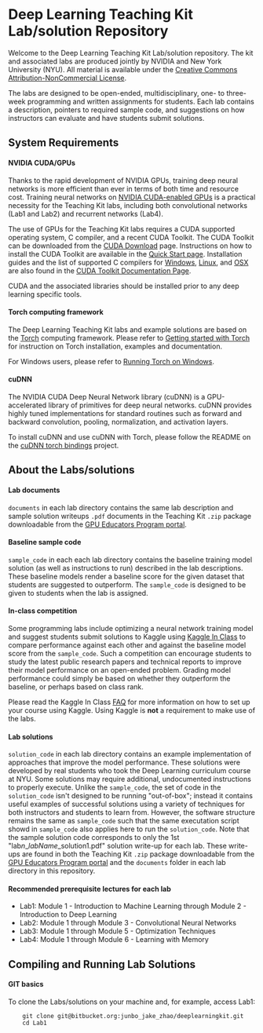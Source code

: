 # Deep Learning Teaching Kit Lab/solution Repository

Welcome to the Deep Learning Teaching Kit Lab/solution repository. The kit and associated labs are produced jointly by NVIDIA and New York University (NYU).  All material is available under the [Creative Commons Attribution-NonCommercial License](http://creativecommons.org/licenses/by-nc/4.0/).

The labs are designed to be open-ended, multidisciplinary, one- to three-week programming and written assignments for students. Each lab contains a description, pointers to required sample code, and suggestions on how instructors can evaluate and have students submit solutions. 

## System Requirements

#### NVIDIA CUDA/GPUs

Thanks to the rapid development of NVIDIA GPUs, training deep neural networks is more efficient than ever in terms of both time and resource cost. Training neural networks on [NVIDIA CUDA-enabled GPUs](https://developer.nvidia.com/cuda-gpus) is a practical necessity for the Teaching Kit labs, including both convolutional networks (Lab1 and Lab2) and recurrent networks (Lab4).

The use of GPUs for the Teaching Kit labs requires a CUDA supported operating system, C compiler, and a recent CUDA Toolkit. The CUDA Toolkit can be downloaded
from the [CUDA Download](https://developer.nvidia.com/cuda-downloads) page. Instructions on how to install the CUDA Toolkit are available in the
[Quick Start page](http://docs.nvidia.com/cuda/cuda-quick-start-guide/index.html). Installation guides and the list of supported C compilers for [Windows](http://docs.nvidia.com/cuda/cuda-installation-guide-microsoft-windows/index.html), [Linux](http://docs.nvidia.com/cuda/cuda-installation-guide-linux/index.html), and
[OSX](http://docs.nvidia.com/cuda/cuda-installation-guide-mac-os-x/index.html) are also found in the [CUDA Toolkit Documentation Page](http://docs.nvidia.com/cuda/index.html).

CUDA and the associated libraries should be installed prior to any deep learning specific tools.

#### Torch computing framework
    
The Deep Learning Teaching Kit labs and example solutions are based on the [Torch](http://torch.ch) computing framework. Please refer to [Getting started with Torch](http://torch.ch/docs/getting-started.html) for instruction on Torch installation, examples and documentation.

For Windows users, please refer to [Running Torch on Windows](https://github.com/torch/torch7/wiki/Windows#using-a-virtual-machine).

#### cuDNN

The NVIDIA CUDA Deep Neural Network library (cuDNN) is a GPU-accelerated library of primitives for deep neural networks. cuDNN provides highly tuned implementations for standard routines such as forward and backward convolution, pooling, normalization, and activation layers.

To install cuDNN and use cuDNN with Torch, please follow the README on the [cuDNN torch bindings](https://github.com/soumith/cudnn.torch) project.

## About the Labs/solutions

#### Lab documents
`documents` in each lab directory contains the same lab description and sample solution writeups `.pdf` documents in the Teaching Kit `.zip` package downloadable from the [GPU Educators Program portal](https://developer.nvidia.com/educators).

#### Baseline sample code
`sample_code` in each each lab directory contains the baseline training model solution (as well as instructions to run) described in the lab descriptions. These baseline models render a baseline score for the given dataset that students are suggested to outperform. The `sample_code` is designed to be given to students when the lab is assigned.

#### In-class competition    
Some programming labs include optimizing a neural network training model and suggest students submit solutions to Kaggle using [Kaggle In Class](https://inclass.kaggle.com/) to compare performance against each other and against the baseline model score from the `sample_code`. Such a competition can encourage students to study the latest public research papers and technical reports to improve their model performance on an open-ended problem. Grading model performance could simply be based on whether they outperform the baseline, or perhaps based on class rank.

Please read the Kaggle In Class [FAQ](https://www.kaggle.com/wiki/KaggleInClass) for more information on how to set up your course using Kaggle. Using Kaggle is **not** a requirement to make use of the labs.

#### Lab solutions
`solution_code` in each lab directory contains an example implementation of approaches that improve the model performance. These solutions were developed by real students who took the Deep Learning curriculum course at NYU. Some solutions may require additional, undocumented instructions to properly execute. 
Unlike the `sample_code`, the set of code in the `solution_code` isn't designed to be running "out-of-box"; instead it contains useful examples of successful solutions using a variety of techniques for both instructors and students to learn from.
However, the software structure remains the same as `sample_code` such that the same executation script showd in `sample_code` also applies here to run the `solution_code`.
Note that the sample solution code corresponds to only the 1st "lab*n*_*labName*_solution1.pdf" solution write-up for each lab. These write-ups are found in both the Teaching Kit `.zip` package downloadable from the [GPU Educators Program portal](https://developer.nvidia.com/educators) and the `documents` folder in each lab directory in this repository.

#### Recommended prerequisite lectures for each lab
* Lab1: Module 1 - Introduction to Machine Learning through Module 2 - Introduction to Deep Learning
* Lab2: Module 1 through Module 3 - Convolutional Neural Networks
* Lab3: Module 1 through Module 5 - Optimization Techniques
* Lab4: Module 1 through Module 6 - Learning with Memory

## Compiling and Running Lab Solutions

#### GIT basics

To clone the Labs/solutions on your machine and, for example, access Lab1:
```
    git clone git@bitbucket.org:junbo_jake_zhao/deeplearningkit.git
    cd Lab1
```